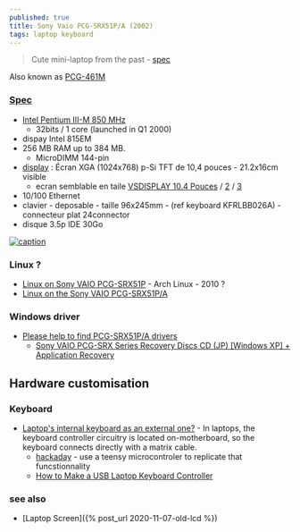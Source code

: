 ```yaml
---
published: true
title: Sony Vaio PCG-SRX51P/A (2002)
tags: laptop keyboard
---
```

> Cute mini-laptop from the past - [spec](https://www.manualslib.com/manual/248672/Sony-Pcg-Srx51p-A.html)

Also known as [PCG-461M](https://www.reddit.com/r/vaio/comments/zizudf/please_help_to_find_pcgsrx51pa_drivers/)

### [Spec](https://specspro.net/laptops/9297-sony-vaio-pcg-srx99/?currency=eur&country=fr/)
- [Intel Pentium III-M 850 MHz](https://ark.intel.com/content/www/us/en/ark/products/27554/intel-pentium-iii-processor-850-mhz-256k-cache-100-mhz-fsb.html)
	- 32bits / 1 core (launched in Q1 2000)
- dispay Intel 815EM 
- 256 MB RAM up to  384 MB. 
	- MicroDIMM 144-pin 
- [display](https://www.sony.com/electronics/support/res/manuals/Z008/Z008787111.PDF) : Écran XGA (1024x768) p-Si TFT de 10,4 pouces - 21.2x16cm visible
	- ecran semblable en taile [VSDISPLAY 10.4 Pouces](https://www.amazon.fr/VSDISPLAY-VS104T-003A-contr%C3%B4leur-Rapport-daspect/dp/B098B4QY1P/ref=sr_1_1?__mk_fr_FR=%C3%85M%C3%85%C5%BD%C3%95%C3%91&crid=2RS24RKVOCZFA&keywords=ecran%2Bips%2B10%2C4&qid=1700934602&s=computers&sprefix=ecran%2Bips%2B10%2C4%22%2Ccomputers%2C69&sr=1-1&ufe=app_do%3Aamzn1.fos.49fccda8-a887-4188-817b-b9a64bb30e43&th=1) / [2](https://www.amazon.fr/VSDISPLAY-Panneau-VS104T-003A-1024x768-M-NT68676/dp/B0B4DDH47V/ref=sr_1_2?__mk_fr_FR=%C3%85M%C3%85%C5%BD%C3%95%C3%91&crid=2RS24RKVOCZFA&keywords=ecran+ips+10%2C4&qid=1700934602&s=computers&sprefix=ecran+ips+10%2C4%22%2Ccomputers%2C69&sr=1-2&ufe=app_do%3Aamzn1.fos.49fccda8-a887-4188-817b-b9a64bb30e43) / [3](https://www.amazon.fr/Touch-Sensor-HT10X21-%C3%89cran-RT2281/dp/B07T2PMDTG/ref=sr_1_5?__mk_fr_FR=%C3%85M%C3%85%C5%BD%C3%95%C3%91&crid=2RS24RKVOCZFA&keywords=ecran+ips+10%2C4&qid=1700934602&s=computers&sprefix=ecran+ips+10%2C4%22%2Ccomputers%2C69&sr=1-5&ufe=app_do%3Aamzn1.fos.49fccda8-a887-4188-817b-b9a64bb30e43)
- 10/100 Ethernet 
- clavier - deposable - taille 96x245mm - (ref keyboard KFRLBB026A) - connecteur plat 24connector
- disque 3.5p IDE 30Go

[ ![caption](https://www.fdi.ucm.es/migs/catalogo/vaio_pcg_srx51p_a/vaio_pcg_srx51p_a.jpg)](https://www.fdi.ucm.es/migs/catalogo/vaio_pcg_srx51p_a/)

### Linux ?
- [Linux on Sony VAIO PCG-SRX51P](http://linux.bplaced.net/srx51p/) - Arch Linux  - 2010 ?
- [Linux on the Sony VAIO PCG-SRX51P/A ](http://homepage.eircom.net/~atownley/srx51p.html)

### Windows driver
- [Please help to find PCG-SRX51P/A drivers](https://www.reddit.com/r/vaio/comments/zizudf/please_help_to_find_pcgsrx51pa_drivers/)
	- [Sony VAIO PCG-SRX Series Recovery Discs CD (JP) [Windows XP] + Application Recovery](https://archive.org/details/pcg-srx)
    
## Hardware customisation

### Keyboard
- [Laptop's internal keyboard as an external one?](https://superuser.com/questions/184870/laptops-internal-keyboard-as-an-external-one) - In laptops, the keyboard controller circuitry is located on-motherboard, so the keyboard connects directly with a matrix cable. 
	- [hackaday](https://hackaday.com/2018/12/04/teensy-liberates-the-thinkpad-keyboard/) - use a teensy microcontroler to replicate that funcstionnality
    - [How to Make a USB Laptop Keyboard Controller](https://www.instructables.com/How-to-Make-a-USB-Laptop-Keyboard-Controller/)


### see also
- [Laptop Screen]({% post_url 2020-11-07-old-lcd %})